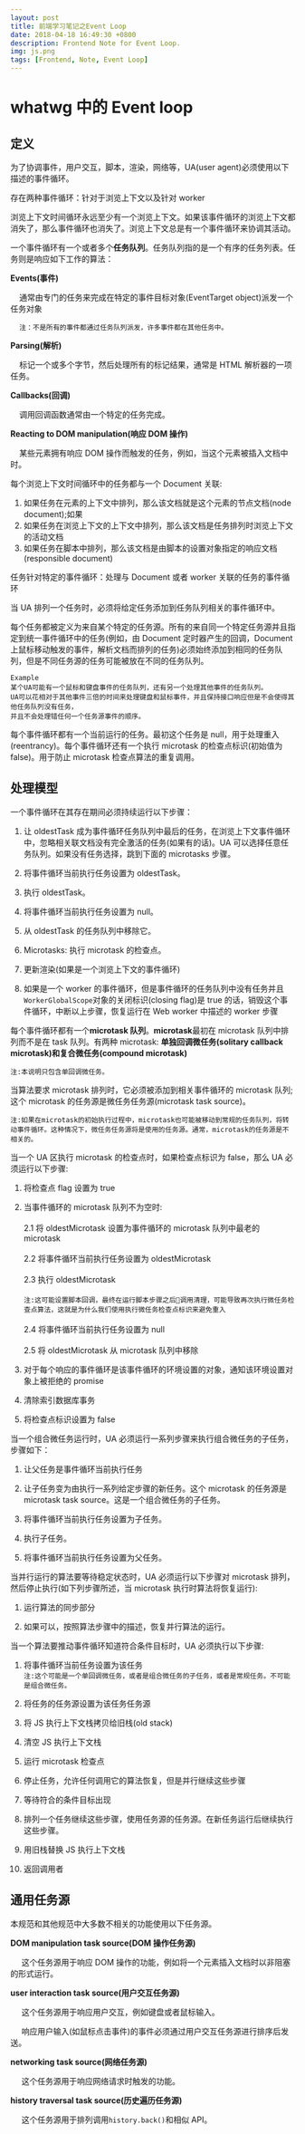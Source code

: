 ```yaml
---
layout: post
title: 前端学习笔记之Event Loop
date: 2018-04-18 16:49:30 +0800
description: Frontend Note for Event Loop.
img: js.png
tags: [Frontend, Note, Event Loop]
---
```


# whatwg 中的 Event loop

## 定义

为了协调事件，用户交互，脚本，渲染，网络等，UA(user agent)必须使用以下描述的事件循环。

存在两种事件循环：针对于浏览上下文以及针对 worker

浏览上下文时间循环永远至少有一个浏览上下文。如果该事件循环的浏览上下文都消失了，那么事件循环也消失了。浏览上下文总是有一个事件循环来协调其活动。

一个事件循环有一个或者多个**任务队列**。任务队列指的是一个有序的任务列表。任务则是响应如下工作的算法：

**Events(事件)**

&nbsp;&nbsp;&nbsp;&nbsp;通常由专门的任务来完成在特定的事件目标对象(EventTarget object)派发一个任务对象

&nbsp;&nbsp;&nbsp;&nbsp;`注：不是所有的事件都通过任务队列派发，许多事件都在其他任务中。`

**Parsing(解析)**

&nbsp;&nbsp;&nbsp;&nbsp;标记一个或多个字节，然后处理所有的标记结果，通常是 HTML 解析器的一项任务。

**Callbacks(回调)**

&nbsp;&nbsp;&nbsp;&nbsp;调用回调函数通常由一个特定的任务完成。

**Reacting to DOM manipulation(响应 DOM 操作)**

&nbsp;&nbsp;&nbsp;&nbsp;某些元素拥有响应 DOM 操作而触发的任务，例如，当这个元素被插入文档中时。

每个浏览上下文时间循环中的任务都与一个 Document 关联:

1.  如果任务在元素的上下文中排列，那么该文档就是这个元素的节点文档(node document);如果
2.  如果任务在浏览上下文的上下文中排列，那么该文档是任务排列时浏览上下文的活动文档
3.  如果任务在脚本中排列，那么该文档是由脚本的设置对象指定的响应文档(responsible document)

任务针对特定的事件循环：处理与 Document 或者 worker 关联的任务的事件循环

当 UA 排列一个任务时，必须将给定任务添加到任务队列相关的事件循环中。

每个任务都被定义为来自某个特定的任务源。所有的来自同一个特定任务源并且指定到统一事件循环中的任务(例如，由 Document 定时器产生的回调，Document 上鼠标移动触发的事件，解析文档而排列的任务)必须始终添加到相同的任务队列，但是不同任务源的任务可能被放在不同的任务队列。

    Example
    某个UA可能有一个鼠标和键盘事件的任务队列，还有另一个处理其他事件的任务队列。
    UA可以花相对于其他事件三倍的时间来处理键盘和鼠标事件，并且保持接口响应但是不会使得其他任务队列没有任务，
    并且不会处理错任何一个任务源事件的顺序。

每个事件循环都有一个当前运行的任务。最初这个任务是 null，用于处理重入(reentrancy)。每个事件循环还有一个执行 microtask 的检查点标识(初始值为 false)。用于防止 microtask 检查点算法的重复调用。

## 处理模型

一个事件循环在其存在期间必须持续运行以下步骤：

1.  让 oldestTask 成为事件循环任务队列中最后的任务，在浏览上下文事件循环中，忽略相关联文档没有完全激活的任务(如果有的话)。UA 可以选择任意任务队列。如果没有任务选择，跳到下面的 microtasks 步骤。

2.  将事件循环当前执行任务设置为 oldestTask。

3.  执行 oldestTask。

4.  将事件循环当前执行任务设置为 null。

5.  从 oldestTask 的任务队列中移除它。

6.  Microtasks: 执行 microtask 的检查点。

7.  更新渲染(如果是一个浏览上下文的事件循环)

8.  如果是一个 worker 的事件循环，但是事件循环的任务队列中没有任务并且`WorkerGlobalScope`对象的关闭标识(closing flag)是 true 的话，销毁这个事件循环，中断以上步骤，恢复运行在 Web worker 中描述的 worker 步骤

每个事件循环都有一个**microtask 队列**。**microtask**最初在 microtask 队列中排列而不是在 task 队列。有两种 microtask: **单独回调微任务(solitary callback microtask)**和**复合微任务(compound microtask)**

`注:本说明只包含单回调微任务。`

当算法要求 microtask 排列时，它必须被添加到相关事件循环的 microtask 队列;这个 microtask 的任务源是微任务任务源(microtask task source)。

`注:如果在microtask的初始执行过程中，microtask也可能被移动到常规的任务队列，将转动事件循环。这种情况下，微任务任务源将是使用的任务源。通常，microtask的任务源是不相关的。`

当一个 UA 区执行 microtask 的检查点时，如果检查点标识为 false，那么 UA 必须运行以下步骤:

1.  将检查点 flag 设置为 true

2.  当事件循环的 microtask 队列不为空时:
    <br><br>
    2.1 将 oldestMicrotask 设置为事件循环的 microtask 队列中最老的 microtask
    <br><br>
    2.2 将事件循环当前执行任务设置为 oldestMicrotask
    <br><br>
    2.3 执行 oldestMicrotask
    <br><br>
    `注:这可能设置脚本回调，最终在运行脚本步骤之后调用清理，可能导致再次执行微任务检查点算法，这就是为什么我们使用执行微任务检查点标识来避免重入`
    <br><br>
    2.4 将事件循环当前执行任务设置为 null
    <br><br>
    2.5 将 oldestMicrotask 从 microtask 队列中移除
    <br>

3.  对于每个响应的事件循环是该事件循环的环境设置的对象，通知该环境设置对象上被拒绝的 promise

4.  清除索引数据库事务

5.  将检查点标识设置为 false

当一个组合微任务运行时，UA 必须运行一系列步骤来执行组合微任务的子任务，步骤如下：

1.  让父任务是事件循环当前执行任务

2.  让子任务变为由执行一系列给定步骤的新任务。这个 microtask 的任务源是 microtask task source。这是一个组合微任务的子任务。

3.  将事件循环当前执行任务设置为子任务。

4.  执行子任务。

5.  将事件循环当前执行任务设置为父任务。

当并行运行的算法要等待稳定状态时，UA 必须运行以下步骤对 microtask 排列，然后停止执行(如下列步骤所述，当 microtask 执行时算法将恢复运行):

1.  运行算法的同步部分

2.  如果可以，按照算法步骤中的描述，恢复并行算法的运行。

当一个算法要推动事件循环知道符合条件目标时，UA 必须执行以下步骤:

1.  将事件循环当前任务设置为该任务<br>
    `注:这个可能是一个单回调微任务，或者是组合微任务的子任务，或者是常规任务。不可能是组合微任务。`

2.  将任务的任务源设置为该任务任务源

3.  将 JS 执行上下文栈拷贝给旧栈(old stack)

4.  清空 JS 执行上下文栈

5.  运行 microtask 检查点

6.  停止任务，允许任何调用它的算法恢复，但是并行继续这些步骤

7.  等待符合的条件目标出现

8.  排列一个任务继续这些步骤，使用任务源的任务源。在新任务运行后继续执行这些步骤。

9.  用旧栈替换 JS 执行上下文栈

10. 返回调用者

## 通用任务源

本规范和其他规范中大多数不相关的功能使用以下任务源。

**DOM manipulation task source(DOM 操作任务源)**

&nbsp;&nbsp;&nbsp;&nbsp;
这个任务源用于响应 DOM 操作的功能，例如将一个元素插入文档时以非阻塞的形式运行。

**user interaction task source(用户交互任务源)**

&nbsp;&nbsp;&nbsp;&nbsp;
这个任务源用于响应用户交互，例如键盘或者鼠标输入。

&nbsp;&nbsp;&nbsp;&nbsp;
响应用户输入(如鼠标点击事件)的事件必须通过用户交互任务源进行排序后发送。

**networking task source(网络任务源)**

&nbsp;&nbsp;&nbsp;&nbsp;
这个任务源用于响应网络请求时触发的功能。

**history traversal task source(历史遍历任务源)**

&nbsp;&nbsp;&nbsp;&nbsp;
这个任务源用于排列调用`history.back()`和相似 API。
